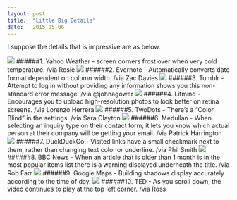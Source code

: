 ```yaml
---
layout: post
title:  "Little Big Details"
date:   2015-05-06
---
```


<p class="intro"><span class="dropcap">I</span> suppose the details that is impressive are as below.</p>
<img src="http://i.imgur.com/DpAaM0h.jpg">
######1. <a herf="http://littlebigdetails.com/post/115120135930/yahoo-weather-screen-corners-frost-over-when" target=center>Yahoo Weather</a> - screen corners frost over when very cold temperature.  /via Rosie
<img src="http://i.imgur.com/GBXowFQ.gif">
######2. <a herf="http://littlebigdetails.com/post/113069501344/evernote-automatically-converts-date-format" target=center>Evernote</a> - Automatically converts date format dependent on column width.  /via Zac Davies
<img src="http://i.imgur.com/ilPvavr.png">
######3. <a herf="http://littlebigdetails.com/post/112879556754/tumblr-attempt-to-log-in-without-providing-any" target=center>Tumblr</a> - Attempt to log in without providing any information shows you this non-standard error message.  /via @johnagower
<img src="http://i.imgur.com/xcp7XVZ.jpg">
######4. <a herf="http://littlebigdetails.com/post/112786435106/litmind-encourages-you-to-upload-high-resolution" target=center>Litmind</a> - Encourages you to upload high-resolution photos to look better on retina screens. /via Lorenzo Herrera
<img src="http://i.imgur.com/CJFUTiK.png">
######5. <a herf="http://littlebigdetails.com/post/111955478525/twodots-theres-a-color-blind-in-the-settings" target=center>TwoDots</a> - There’s a “Color Blind” in the settings. /via Sara Clayton
<img src="http://i.imgur.com/gVyu7yx.png">
######6. <a herf="http://littlebigdetails.com/post/111862592839/medullan-when-selecting-an-inquiry-type-on-their" target=center>Medullan</a> - When selecting an inquiry type on their contact form, it lets you know which actual person at their company will be getting your email.  /via Patrick Harrington
<img src="http://i.imgur.com/kOfuFU9.png">
######7. <a herf="http://littlebigdetails.com/post/103981934580/duckduckgo-visited-links-have-a-small-checkmark" target=center>DuckDuckGo</a> - Visited links have a small checkmark next to them, rather than changing text color or underline.  /via Phil Smith 
<img src="http://i.imgur.com/GOORcCP.png">
######8. <a herf="http://littlebigdetails.com/post/103638740520/bbc-news-when-an-article-that-is-older-than-1" target=center>BBC News</a> - When an article that is older than 1 month is in the most popular items list there is a warning displayed underneath the title. /via Rob Farr
<img src="http://i.imgur.com/DpAaM0h.jpg">
######9. <a herf="http://littlebigdetails.com/post/102531877124/google-maps-building-shadows-display-accurately" target=center>Google Maps</a> - Building shadows display accurately according to the time of day.
<img src="http://i.imgur.com/T2x1hhZ.png">
######10. <a herf="http://littlebigdetails.com/post/82579470871/ted-as-you-scroll-down-the-video-continues-to" target=center>TED</a> - As you scroll down, the video continues to play at the top left corner. /via Ross
